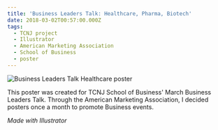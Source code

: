 ```yaml
---
title: 'Business Leaders Talk: Healthcare, Pharma, Biotech'
date: 2018-03-02T00:57:00.000Z
tags:
  - TCNJ project
  - Illustrator
  - American Marketing Association
  - School of Business
  - poster
---
```

![Business Leaders Talk Healthcare poster](/assets/blt-poster-march.png "Business Leaders Talk Healthcare poster")

This poster was created for TCNJ School of Business' March Business Leaders Talk. Through the American Marketing Association, I decided posters once a month to promote Business events.

*Made with Illustrator*